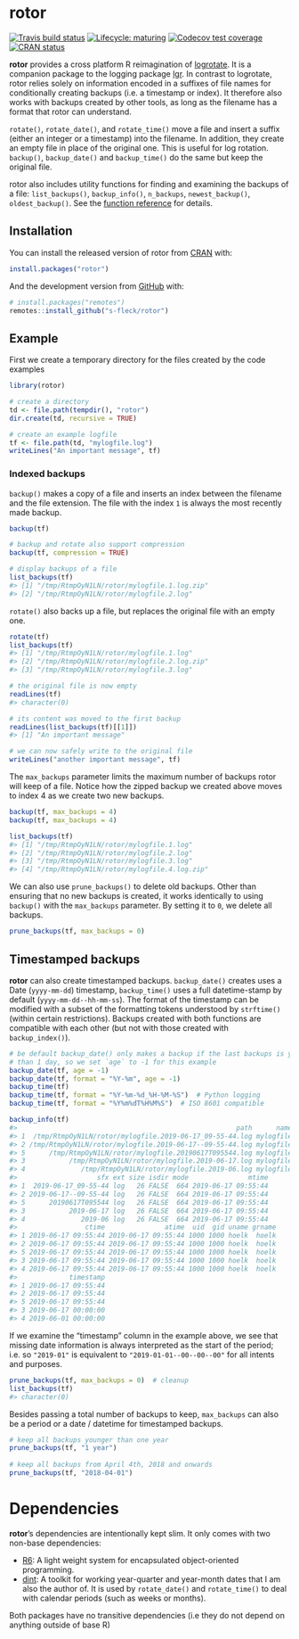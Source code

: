 
<!-- README.md is generated from README.Rmd. Please edit that file -->

# rotor

<!-- badges: start -->

[![Travis build
status](https://travis-ci.org/s-fleck/rotor.svg?branch=master)](https://travis-ci.org/s-fleck/rotor)
[![Lifecycle:
maturing](https://img.shields.io/badge/lifecycle-maturing-blue.svg)](https://www.tidyverse.org/lifecycle/#maturing)
[![Codecov test
coverage](https://codecov.io/gh/s-fleck/rotor/branch/master/graph/badge.svg)](https://codecov.io/gh/s-fleck/rotor?branch=master)
[![CRAN
status](https://www.r-pkg.org/badges/version/rotor)](https://cran.r-project.org/package=rotor)
<!-- badges: end -->

**rotor** provides a cross platform R reimagination of
[logrotate](https://linux.die.net/man/8/logrotate). It is a companion
package to the logging package [lgr](https://github.com/s-fleck/lgr). In
contrast to logrotate, rotor relies solely on information encoded in a
suffixes of file names for conditionally creating backups (i.e. a
timestamp or index). It therefore also works with backups created by
other tools, as long as the filename has a format that rotor can
understand.

`rotate()`, `rotate_date()`, and `rotate_time()` move a file and insert
a suffix (either an integer or a timestamp) into the filename. In
addition, they create an empty file in place of the original one. This
is useful for log rotation. `backup()`, `backup_date()` and
`backup_time()` do the same but keep the original file.

rotor also includes utility functions for finding and examining the
backups of a file: `list_backups()`, `backup_info()`, `n_backups`,
`newest_backup()`, `oldest_backup()`. See the [function
reference](https://s-fleck.github.io/rotor/reference/index.html) for
details.

## Installation

You can install the released version of rotor from
[CRAN](https://CRAN.R-project.org) with:

``` r
install.packages("rotor")
```

And the development version from [GitHub](https://github.com/) with:

``` r
# install.packages("remotes")
remotes::install_github("s-fleck/rotor")
```

## Example

First we create a temporary directory for the files created by the code
examples

``` r
library(rotor)

# create a directory
td <- file.path(tempdir(), "rotor")
dir.create(td, recursive = TRUE)

# create an example logfile
tf <- file.path(td, "mylogfile.log")
writeLines("An important message", tf)
```

### Indexed backups

`backup()` makes a copy of a file and inserts an index between the
filename and the file extension. The file with the index `1` is always
the most recently made backup.

``` r
backup(tf)

# backup and rotate also support compression
backup(tf, compression = TRUE) 

# display backups of a file
list_backups(tf)  
#> [1] "/tmp/RtmpOyN1LN/rotor/mylogfile.1.log.zip"
#> [2] "/tmp/RtmpOyN1LN/rotor/mylogfile.2.log"
```

`rotate()` also backs up a file, but replaces the original file with an
empty one.

``` r
rotate(tf)
list_backups(tf)
#> [1] "/tmp/RtmpOyN1LN/rotor/mylogfile.1.log"    
#> [2] "/tmp/RtmpOyN1LN/rotor/mylogfile.2.log.zip"
#> [3] "/tmp/RtmpOyN1LN/rotor/mylogfile.3.log"

# the original file is now empty
readLines(tf)
#> character(0)

# its content was moved to the first backup
readLines(list_backups(tf)[[1]])
#> [1] "An important message"

# we can now safely write to the original file
writeLines("another important message", tf)
```

The `max_backups` parameter limits the maximum number of backups rotor
will keep of a file. Notice how the zipped backup we created above moves
to index 4 as we create two new backups.

``` r
backup(tf, max_backups = 4)
backup(tf, max_backups = 4)

list_backups(tf)
#> [1] "/tmp/RtmpOyN1LN/rotor/mylogfile.1.log"    
#> [2] "/tmp/RtmpOyN1LN/rotor/mylogfile.2.log"    
#> [3] "/tmp/RtmpOyN1LN/rotor/mylogfile.3.log"    
#> [4] "/tmp/RtmpOyN1LN/rotor/mylogfile.4.log.zip"
```

We can also use `prune_backups()` to delete old backups. Other than
ensuring that no new backups is created, it works identically to using
`backup()` with the `max_backups` parameter. By setting it to `0`, we
delete all backups.

``` r
prune_backups(tf, max_backups = 0)
```

## Timestamped backups

**rotor** can also create timestamped backups. `backup_date()` creates
uses a Date (`yyyy-mm-dd`) timestamp, `backup_time()` uses a full
datetime-stamp by default (`yyyy-mm-dd--hh-mm-ss`). The format of the
timestamp can be modified with a subset of the formatting tokens
understood by `strftime()` (within certain restrictions). Backups
created with both functions are compatible with each other (but not with
those created with
`backup_index()`).

``` r
# be default backup_date() only makes a backup if the last backups is younger
# than 1 day, so we set `age` to -1 for this example
backup_date(tf, age = -1)  
backup_date(tf, format = "%Y-%m", age = -1)
backup_time(tf)
backup_time(tf, format = "%Y-%m-%d_%H-%M-%S")  # Python logging
backup_time(tf, format = "%Y%m%dT%H%M%S")  # ISO 8601 compatible

backup_info(tf)
#>                                                       path      name
#> 1  /tmp/RtmpOyN1LN/rotor/mylogfile.2019-06-17_09-55-44.log mylogfile
#> 2 /tmp/RtmpOyN1LN/rotor/mylogfile.2019-06-17--09-55-44.log mylogfile
#> 5      /tmp/RtmpOyN1LN/rotor/mylogfile.20190617T095544.log mylogfile
#> 3           /tmp/RtmpOyN1LN/rotor/mylogfile.2019-06-17.log mylogfile
#> 4              /tmp/RtmpOyN1LN/rotor/mylogfile.2019-06.log mylogfile
#>                    sfx ext size isdir mode               mtime
#> 1  2019-06-17_09-55-44 log   26 FALSE  664 2019-06-17 09:55:44
#> 2 2019-06-17--09-55-44 log   26 FALSE  664 2019-06-17 09:55:44
#> 5      20190617T095544 log   26 FALSE  664 2019-06-17 09:55:44
#> 3           2019-06-17 log   26 FALSE  664 2019-06-17 09:55:44
#> 4              2019-06 log   26 FALSE  664 2019-06-17 09:55:44
#>                 ctime               atime  uid  gid uname grname
#> 1 2019-06-17 09:55:44 2019-06-17 09:55:44 1000 1000 hoelk  hoelk
#> 2 2019-06-17 09:55:44 2019-06-17 09:55:44 1000 1000 hoelk  hoelk
#> 5 2019-06-17 09:55:44 2019-06-17 09:55:44 1000 1000 hoelk  hoelk
#> 3 2019-06-17 09:55:44 2019-06-17 09:55:44 1000 1000 hoelk  hoelk
#> 4 2019-06-17 09:55:44 2019-06-17 09:55:44 1000 1000 hoelk  hoelk
#>             timestamp
#> 1 2019-06-17 09:55:44
#> 2 2019-06-17 09:55:44
#> 5 2019-06-17 09:55:44
#> 3 2019-06-17 00:00:00
#> 4 2019-06-01 00:00:00
```

If we examine the “timestamp” column in the example above, we see that
missing date information is always interpreted as the start of the
period; i.e. so `"2019-01"` is equivalent to `"2019-01-01--00--00--00"`
for all intents and purposes.

``` r
prune_backups(tf, max_backups = 0)  # cleanup
list_backups(tf)
#> character(0)
```

Besides passing a total number of backups to keep, `max_backups` can
also be a period or a date / datetime for timestamped backups.

``` r
# keep all backups younger than one year
prune_backups(tf, "1 year") 
  
# keep all backups from April 4th, 2018 and onwards
prune_backups(tf, "2018-04-01")  
```

# Dependencies

**rotor**’s dependencies are intentionally kept slim. It only comes with
two non-base dependencies:

  - [R6](https://github.com/r-lib/R6): A light weight system for
    encapsulated object-oriented programming.
  - [dint](https://github.com/s-fleck/dint): A toolkit for working
    year-quarter and year-month dates that I am also the author of. It
    is used by `rotate_date()` and `rotate_time()` to deal with calendar
    periods (such as weeks or months).

Both packages have no transitive dependencies (i.e they do not depend on
anything outside of base R)
